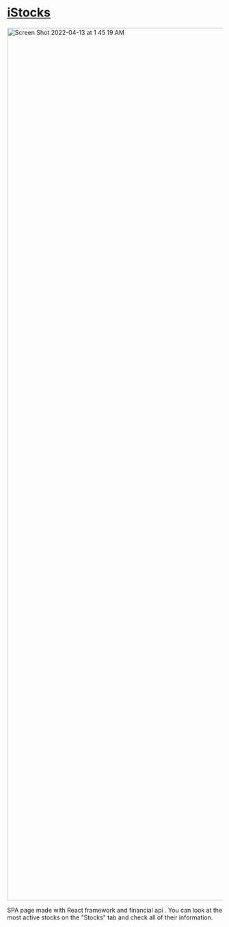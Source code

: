 # [iStocks](https://react-istock.netlify.app)

<img width="2036" alt="Screen Shot 2022-04-13 at 1 45 19 AM" src="https://user-images.githubusercontent.com/92693783/163109638-84666c3b-2ce4-4e8c-b24e-b0ba94e3d1a4.png">

SPA page made with React framework and financial api . You can look at the most active stocks on the "Stocks" tab and check all of their information.
